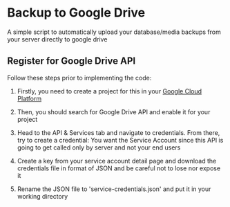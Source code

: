 # Backup to Google Drive
A simple script to automatically upload your database/media backups from your server directly to google drive



## Register for Google Drive API
Follow these steps prior to implementing the code:

1. Firstly, you need to create a project for this in your [Google Cloud Platform](https://console.cloud.google.com/)

2. Then, you should search for Google Drive API and enable it for your project

3. Head to the API & Services tab and navigate to credentials. From there, try to create a credential: You want the Service Account since this API is going to get called only by server and not your end users

4. Create a key from your service account detail page and download the credentials file in format of JSON and be careful not to lose nor expose it

5. Rename the JSON file to 'service-credentials.json' and put it in your working directory
